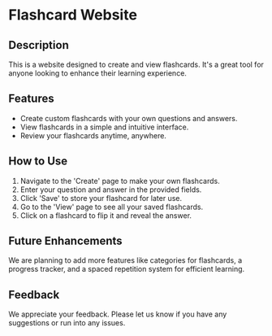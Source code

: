 # Flashcard Website

## Description

This is a website designed to create and view flashcards. It's a great tool for anyone looking to enhance their learning experience.

## Features

-   Create custom flashcards with your own questions and answers.
-   View flashcards in a simple and intuitive interface.
-   Review your flashcards anytime, anywhere.

## How to Use

1. Navigate to the 'Create' page to make your own flashcards.
2. Enter your question and answer in the provided fields.
3. Click 'Save' to store your flashcard for later use.
4. Go to the 'View' page to see all your saved flashcards.
5. Click on a flashcard to flip it and reveal the answer.

## Future Enhancements

We are planning to add more features like categories for flashcards, a progress tracker, and a spaced repetition system for efficient learning.

## Feedback

We appreciate your feedback. Please let us know if you have any suggestions or run into any issues.
